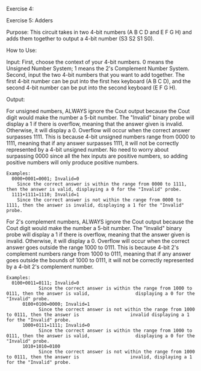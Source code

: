 Exercise 4:

Exercise 5: Adders

Purpose:
This circuit takes in two 4-bit numbers (A B C D and E F G H) and adds them together to output a 4-bit number (S3 S2 S1 S0).

How to Use:

Input: First, choose the context of your 4-bit numbers. 0 means the Unsigned Number System; 1 means the 2's Complement Number System. Second, input the two 4-bit numbers that you want to add together. The first 4-bit number can be put into the first hex keyboard (A B C D), and the second 4-bit number can be put into the second keyboard (E F G H).
	
Output:

For unsigned numbers, ALWAYS ignore the Cout output because the Cout digit would make the number a 5-bit number. The "Invalid" binary probe will display a 1 if there is overflow, meaning that the answer given is invalid. Otherwise, it will display a 0. Overflow will occur when the correct answer surpasses 1111. This is because 4-bit unsigned numbers range from 0000 to 1111, meaning that if any answer surpasses 1111, it will not be correctly represented by a 4-bit unsigned number. No need to worry about surpassing 0000 since all the hex inputs are positive numbers, so adding positive numbers will only produce positive numbers.
      
    Examples:
      0000+0001=0001; Invalid=0
        Since the correct answer is within the range from 0000 to 1111, then the answer is valid, displaying a 0 for the "Invalid" probe.
      1111+1111=1110; Invalid=1
        Since the correct answer is not within the range from 0000 to 1111, then the answer is invalid, displaying a 1 for the "Invalid" probe.

For 2's complement numbers, ALWAYS ignore the Cout output because the Cout digit would make the number a 5-bit number. The "Invalid" binary probe will display a 1 if there is overflow, meaning that the answer given is invalid. Otherwise, it will display a 0. Overflow will occur when the correct answer goes outside the range 1000 to 0111. This is because 4-bit 2's complement numbers range from 1000 to 0111, meaning that if any answer goes outside the bounds of 1000 to 0111, it will not be correctly represented by a 4-bit 2's complement number.

	Examples:
	  0100+0011=0111; Invalid=0
                Since the correct answer is within the range from 1000 to 0111, then the answer is valid,                 displaying a 0 for the "Invalid" probe.
          0100+0100=0000; Invalid=1
                Since the correct answer is not within the range from 1000 to 0111, then the answer is                   invalid displaying a 1 for the "Invalid" probe.
          1000+0111=1111; Invalid=0
                Since the correct answer is within the range from 1000 to 0111, then the answer is valid,                 displaying a 0 for the "Invalid" probe.
          1010+1010=0100
                Since the correct answer is not within the range from 1000 to 0111, then the answer is                   invalid, displaying a 1 for the "Invalid" probe.
